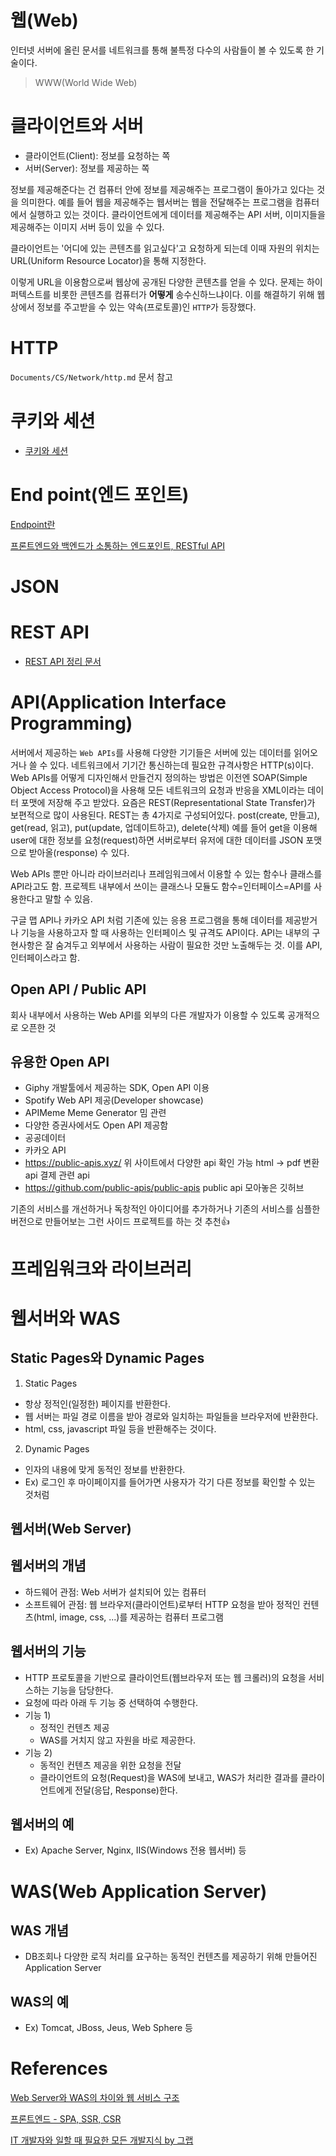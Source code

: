 # 웹(Web)

인터넷 서버에 올린 문서를 네트워크를 통해 불특정 다수의 사람들이 볼 수 있도록 한 기술이다.

> WWW(World Wide Web)

# 클라이언트와 서버

- 클라이언트(Client): 정보를 요청하는 쪽
- 서버(Server): 정보를 제공하는 쪽

정보를 제공해준다는 건 컴퓨터 안에 정보를 제공해주는 프로그램이 돌아가고 있다는 것을 의미한다. 예를 들어 웹을 제공해주는 웹서버는 웹을 전달해주는 프로그램을 컴퓨터에서 실행하고 있는 것이다. 클라이언트에게 데이터를 제공해주는 API 서버, 이미지들을 제공해주는 이미지 서버 등이 있을 수 있다.

클라이언트는 '어디에 있는 콘텐츠를 읽고싶다'고 요청하게 되는데 이때 자원의 위치는 URL(Uniform Resource Locator)을 통해 지정한다.

이렇게 URL을 이용함으로써 웹상에 공개된 다양한 콘텐츠를 얻을 수 있다. 문제는 하이퍼텍스트를 비롯한 콘텐츠를 컴퓨터가 **어떻게** 송수신하느냐이다. 이를 해결하기 위해 웹상에서 정보를 주고받을 수 있는 약속(프로토콜)인 `HTTP`가 등장했다.

# HTTP

`Documents/CS/Network/http.md` 문서 참고

# 쿠키와 세션

- [쿠키와 세션](https://doooyeon.github.io/2018/09/10/cookie-and-session.html)

# End point(엔드 포인트)

[Endpoint란](https://toneyparky.tistory.com/6)

[프론트엔드와 백엔드가 소통하는 엔드포인트, RESTful API](https://evan-moon.github.io/2020/04/07/about-restful-api/)

# JSON

# REST API

- [REST API 정리 문서]('./02_restapi.md)

# API(Application Interface Programming)

서버에서 제공하는 `Web APIs`를 사용해 다양한 기기들은 서버에 있는 데이터를 읽어오거나 쓸 수 있다. 네트워크에서 기기간 통신하는데 필요한 규격사항은 HTTP(s)이다. Web APIs를 어떻게 디자인해서 만들건지 정의하는 방법은 이전엔 SOAP(Simple Object Access Protocol)을 사용해 모든 네트워크의 요청과 반응을 XML이라는 데이터 포맷에 저장해 주고 받았다. 요즘은 REST(Representational State Transfer)가 보편적으로 많이 사용된다. REST는 총 4가지로 구성되어있다. post(create, 만들고), get(read, 읽고), put(update, 업데이트하고), delete(삭제) 예를 들어 get을 이용해 user에 대한 정보를 요청(request)하면 서버로부터 유저에 대한 데이터를 JSON 포맷으로 받아올(response) 수 있다.

Web APIs 뿐만 아니라 라이브러리나 프레임워크에서 이용할 수 있는 함수나 클래스를 API라고도 함. 프로젝트 내부에서 쓰이는 클래스나 모듈도 함수=인터페이스=API를 사용한다고 말할 수 있음.

구글 맵 API나 카카오 API 처럼 기존에 있는 응용 프로그램을 통해 데이터를 제공받거나 기능을 사용하고자 할 때 사용하는 인터페이스 및 규격도 API이다. API는 내부의 구현사항은 잘 숨겨두고 외부에서 사용하는 사람이 필요한 것만 노출해두는 것. 이를 API, 인터페이스라고 함.

## Open API / Public API

회사 내부에서 사용하는 Web API를 외부의 다른 개발자가 이용할 수 있도록 공개적으로 오픈한 것

## 유용한 Open API

- Giphy
  개발툴에서 제공하는 SDK, Open API 이용
- Spotify
  Web API 제공(Developer showcase)
- APIMeme Meme Generator
  밈 관련
- 다양한 증권사에서도 Open API 제공함
- 공공데이터
- 카카오 API
- https://public-apis.xyz/
  위 사이트에서 다양한 api 확인 가능
  html -> pdf 변환 api
  결제 관련 api
- https://github.com/public-apis/public-apis
  public api 모아놓은 깃허브

기존의 서비스를 개선하거나 독창적인 아이디어를 추가하거나 기존의 서비스를 심플한 버전으로 만들어보는 그런 사이드 프로젝트를 하는 것 추천👍

# 프레임워크와 라이브러리

# 웹서버와 WAS

## Static Pages와 Dynamic Pages

1. Static Pages

- 항상 정적인(일정한) 페이지를 반환한다.
- 웹 서버는 파일 경로 이름을 받아 경로와 일치하는 파일들을 브라우저에 반환한다.
- html, css, javascript 파일 등을 반환해주는 것이다.

2. Dynamic Pages

- 인자의 내용에 맞게 동적인 정보를 반환한다.
- Ex) 로그인 후 마이페이지를 들어가면 사용자가 각기 다른 정보를 확인할 수 있는 것처럼

## 웹서버(Web Server)

## 웹서버의 개념

- 하드웨어 관점: Web 서버가 설치되어 있는 컴퓨터
- 소프트웨어 관점: 웹 브라우저(클라이언트)로부터 HTTP 요청을 받아 정적인 컨텐츠(html, image, css, ...)를 제공하는 컴퓨터 프로그램

## 웹서버의 기능

- HTTP 프로토콜을 기반으로 클라이언트(웹브라우저 또는 웹 크롤러)의 요청을 서비스하는 기능을 담당한다.
- 요청에 따라 아래 두 기능 중 선택하여 수행한다.
- 기능 1)
  - 정적인 컨텐츠 제공
  - WAS를 거치지 않고 자원을 바로 제공한다.
- 기능 2)
  - 동적인 컨텐츠 제공을 위한 요청을 전달
  - 클라이언트의 요청(Request)을 WAS에 보내고, WAS가 처리한 결과를 클라이언트에게 전달(응답, Response)한다.

## 웹서버의 예

- Ex) Apache Server, Nginx, IIS(Windows 전용 웹서버) 등

# WAS(Web Application Server)

## WAS 개념

- DB조회나 다양한 로직 처리를 요구하는 동적인 컨텐츠를 제공하기 위해 만들어진 Application Server

## WAS의 예

- Ex) Tomcat, JBoss, Jeus, Web Sphere 등

# References

[Web Server와 WAS의 차이와 웹 서비스 구조](https://gmlwjd9405.github.io/2018/10/27/webserver-vs-was.html)

[프론트엔드 - SPA, SSR, CSR](https://velog.io/@gouz7514/%ED%94%84%EB%A1%A0%ED%8A%B8%EC%97%94%EB%93%9C-SPA-SSR-CSR)

[IT 개발자와 일할 때 필요한 모든 개발지식 by 그랩](https://www.grabbing.me/IT-A-to-Z-By-1e1fbc981b7c4c03ac44943085ac8304)
